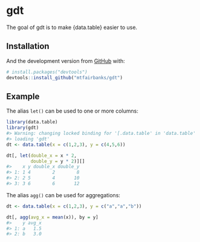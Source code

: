 
<!-- README.md is generated from README.Rmd. Please edit that file -->

# gdt

<!-- badges: start -->

<!-- badges: end -->

The goal of gdt is to make {data.table} easier to use.

## Installation

And the development version from [GitHub](https://github.com/) with:

``` r
# install.packages("devtools")
devtools::install_github("mtfairbanks/gdt")
```

## Example

The alias `let()` can be used to one or more columns:

``` r
library(data.table)
library(gdt)
#> Warning: changing locked binding for '[.data.table' in 'data.table' whilst
#> loading 'gdt'
dt <- data.table(x = c(1,2,3), y = c(4,5,6))

dt[, let(double_x = x * 2,
         double_y = y * 2)][]
#>    x y double_x double_y
#> 1: 1 4        2        8
#> 2: 2 5        4       10
#> 3: 3 6        6       12
```

The alias `agg()` can be used for aggregations:

``` r
dt <- data.table(x = c(1,2,3), y = c("a","a","b"))

dt[, agg(avg_x = mean(x)), by = y]
#>    y avg_x
#> 1: a   1.5
#> 2: b   3.0
```
